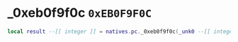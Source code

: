 # _0xeb0f9f0c `0xEB0F9F0C`

```lua
local result --[[ integer ]] = natives.pc._0xeb0f9f0c(_unk0 --[[ integer ]])
```